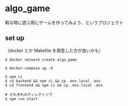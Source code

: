 # algo_game

暇な時に遊ぶ用にゲームを作ってみよう、というプロジェクト

## set up

（docker とか Makefile を用意した方が良いかも）

```
$ docker network create algo_game

$ docker-compose up -d

$ npm ci
$ cd backend && npm ci && cp .env.local .env
$ cd frontend && npm ci && cp .env.local .env

# それぞれのディレクトリで
$ npm run start
```
